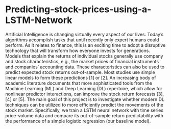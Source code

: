 # Predicting-stock-prices-using-a-LSTM-Network
Artificial Intelligence is changing virtually every aspect of our lives. Today’s algorithms accomplish tasks that until recently only expert humans could perform. As it relates to finance, this is an exciting time to adopt a disruptive technology that will transform how everyone invests for generations.  Models that explain the returns of individual stocks generally use company and stock characteristics, e.g., the market prices of financial instruments and companies’ accounting data. These characteristics can also be used to predict expected stock returns out-of-sample. Most studies use simple linear models to form these predictions [1] or [2]. An increasing body of academic literature documents that more sophisticated tools from the Machine Learning (ML) and Deep Learning (DL) repertoire, which allow for nonlinear predictor interactions, can improve the stock return forecasts [3], [4] or [5].  The main goal of this project is to investigate whether modern DL techniques can be utilized to more efficiently predict the movements of the stock market. Specifically, we train a LSTM neural network with time series price-volume data and compare its out-of-sample return predictability with the performance of a simple logistic regression (our baseline model).
